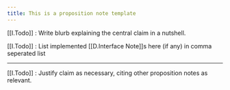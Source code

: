 ```yaml
---
title: This is a proposition note template
---
```


[[I.Todo]] : Write blurb explaining the central claim in a nutshell.

[[I.Todo]] : List implemented [[D.Interface Note]]s here (if any) in comma seperated list

---

[[I.Todo]] : Justify claim as necessary, citing other proposition notes as relevant.